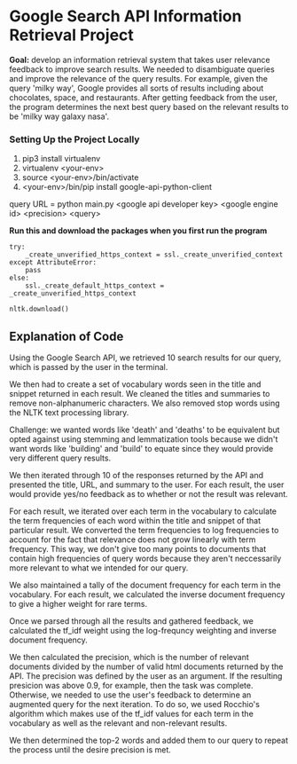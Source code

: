 # Google Search API Information Retrieval Project

**Goal:** develop an information retrieval system that takes user relevance feedback to improve search results. We needed to disambiguate queries and improve the relevance of the query results. For example, given the query 'milky way', Google provides all sorts of results including about chocolates, space, and restaurants. After getting feedback from the user, the program determines the next best query based on the relevant results to be 'milky way galaxy nasa'.

### Setting Up the Project Locally
1. pip3 install virtualenv
2. virtualenv &lt;your-env&gt;
3. source &lt;your-env&gt;/bin/activate
4. &lt;your-env&gt;/bin/pip install google-api-python-client

query URL = python main.py &lt;google api developer key&gt; &lt;google engine id&gt; &lt;precision&gt; &lt;query&gt;

**Run this and download the packages when you first run the program**

```
try:
    _create_unverified_https_context = ssl._create_unverified_context
except AttributeError:
    pass
else:
    ssl._create_default_https_context = _create_unverified_https_context

nltk.download()
```

## Explanation of Code

Using the Google Search API, we retrieved 10 search results for our query, which is passed by the user in the terminal.

We then had to create a set of vocabulary words seen in the title and snippet returned in each result. We cleaned the titles and summaries to remove non-alphanumeric characters. We also removed stop words using the NLTK text processing library.

Challenge: we wanted words like 'death' and 'deaths' to be equivalent but opted against using stemming and lemmatization tools because we didn't want words like 'building' and 'build' to equate since they would provide very different query results.

We then iterated through 10 of the responses returned by the API and presented the title, URL, and summary to the user. For each result, the user would provide yes/no feedback as to whether or not the result was relevant.

For each result, we iterated over each term in the vocabulary to calculate the term frequencies of each word within the title and snippet of that particular result. We converted the term frequencies to log frequencies to account for the fact that relevance does not grow linearly with term frequency. This way, we don't give too many points to documents that contain high frequencies of query words because they aren't neccessarily more relevant to what we intended for our query.

We also maintained a tally of the document frequency for each term in the vocabulary. For each result, we calculated the inverse document frequency to give a higher weight for rare terms.

Once we parsed through all the results and gathered feedback, we calculated the tf_idf weight using the log-frequncy weighting and inverse document frequency.

We then calculated the precision, which is the number of relevant documents divided by the number of valid html documents returned by the API. The precision was defined by the user as an argument. If the resulting presicion was above 0.9, for example, then the task was complete. Otherwise, we needed to use the user's feedback to determine an augmented query for the next iteration. To do so, we used Rocchio's algorithm which makes use of the tf_idf values for each term in the vocabulary as well as the relevant and non-relevant results.

We then determined the top-2 words and added them to our query to repeat the process until the desire precision is met.
